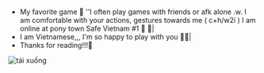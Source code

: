 # 
- My favorite game 🎊 ''I often play games with friends or afk alone .w. I am comfortable with your actions, gestures towards me ( c+h/w2i ) I am online at pony town Safe Vietnam #1 💃 💃|
- I am Vietnamese,,, I'm so happy to play with you 💁‍♀️|
- Thanks for reading!!!🔖

![tải xuống](https://github.com/user-attachments/assets/23e6aaf1-4285-446b-a2f9-73a5c9c12a37)

